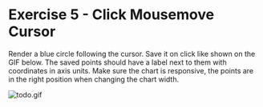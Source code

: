 # Exercise 5 - Click Mousemove Cursor

Render a blue circle following the cursor. Save it on click like shown on the
GIF below. The saved points should have a label next to them with coordinates in
axis units. Make sure the chart is responsive, the points are in the right
position when changing the chart width. 

![todo.gif](todo.gif)
